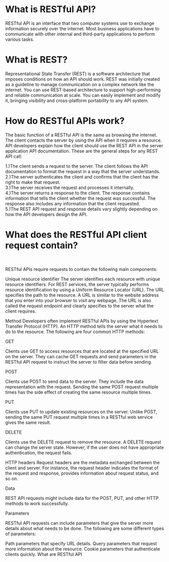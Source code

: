 ﻿# What is RESTful API?
RESTful API is an interface that two computer systems use to exchange information securely over the internet. Most business applications have to communicate with other internal and third-party applications to perform various tasks.
# What is REST?
Representational State Transfer (REST) is a software architecture that imposes conditions on how an API should work. REST was initially created as a guideline to manage communication on a complex network like the internet. You can use REST-based architecture to support high-performing and reliable communication at scale. You can easily implement and modify it, bringing visibility and cross-platform portability to any API system.

# How do RESTful APIs work?
The basic function of a RESTful API is the same as browsing the internet. The client contacts the server by using the API when it requires a resource. API developers explain how the client should use the REST API in the server application API documentation. These are the general steps for any REST API call:

1.)The client sends a request to the server. The client follows the API documentation to format the request in a way that the server understands.<br>
2.)The server authenticates the client and confirms that the client has the right to make that request.<br>
3.)The server receives the request and processes it internally.<br>
4.)The server returns a response to the client. The response contains information that tells the client whether the request was successful. The response also includes any information that the client requested.<br>
5.)The REST API request and response details vary slightly depending on how the API developers design the API.<br>

# What does the RESTful API client request contain?
<br>

RESTful APIs require requests to contain the following main components:

Unique resource identifier
The server identifies each resource with unique resource identifiers. For REST services, the server typically performs resource identification by using a Uniform Resource Locator (URL). The URL specifies the path to the resource. A URL is similar to the website address that you enter into your browser to visit any webpage. The URL is also called the request endpoint and clearly specifies to the server what the client requires.

Method
Developers often implement RESTful APIs by using the Hypertext Transfer Protocol (HTTP). An HTTP method tells the server what it needs to do to the resource. The following are four common HTTP methods:

GET

Clients use GET to access resources that are located at the specified URL on the server. They can cache GET requests and send parameters in the RESTful API request to instruct the server to filter data before sending.

POST

Clients use POST to send data to the server. They include the data representation with the request. Sending the same POST request multiple times has the side effect of creating the same resource multiple times.

PUT

Clients use PUT to update existing resources on the server. Unlike POST, sending the same PUT request multiple times in a RESTful web service gives the same result.

DELETE

Clients use the DELETE request to remove the resource. A DELETE request can change the server state. However, if the user does not have appropriate authentication, the request fails.

HTTP headers
Request headers are the metadata exchanged between the client and server. For instance, the request header indicates the format of the request and response, provides information about request status, and so on.

Data

REST API requests might include data for the POST, PUT, and other HTTP methods to work successfully.

Parameters

RESTful API requests can include parameters that give the server more details about what needs to be done. The following are some different types of parameters:

Path parameters that specify URL details.
Query parameters that request more information about the resource.
Cookie parameters that authenticate clients quickly.
What are RESTful API 
